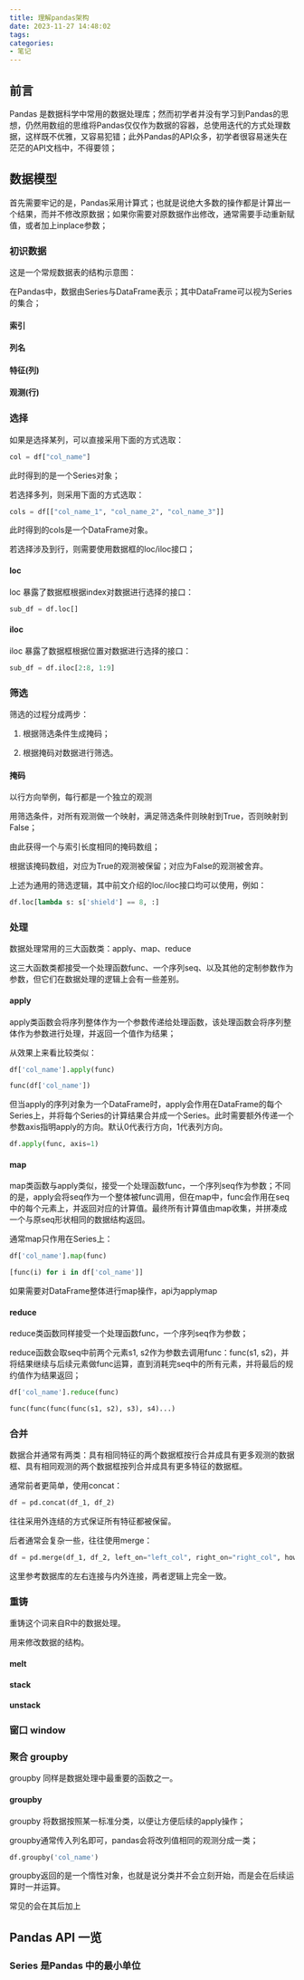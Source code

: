```yaml
---
title: 理解pandas架构
date: 2023-11-27 14:48:02
tags:
categories:
- 笔记
---
```


## 前言

Pandas 是数据科学中常用的数据处理库；然而初学者并没有学习到Pandas的思想，仍然用数组的思维将Pandas仅仅作为数据的容器，总使用迭代的方式处理数据，这样既不优雅，又容易犯错；此外Pandas的API众多，初学者很容易迷失在茫茫的API文档中，不得要领；

## 数据模型

首先需要牢记的是，Pandas采用计算式；也就是说绝大多数的操作都是计算出一个结果，而并不修改原数据；如果你需要对原数据作出修改，通常需要手动重新赋值，或者加上inplace参数；

### 初识数据

这是一个常规数据表的结构示意图：

在Pandas中，数据由Series与DataFrame表示；其中DataFrame可以视为Series的集合；

#### 索引

#### 列名

#### 特征(列)

#### 观测(行)

### 选择

如果是选择某列，可以直接采用下面的方式选取：

```python
col = df["col_name"]
```

此时得到的是一个Series对象；

若选择多列，则采用下面的方式选取：

```python
cols = df[["col_name_1", "col_name_2", "col_name_3"]]
```

此时得到的cols是一个DataFrame对象。

若选择涉及到行，则需要使用数据框的loc/iloc接口；

#### loc

loc 暴露了数据框根据index对数据进行选择的接口：

```python
sub_df = df.loc[]
```

#### iloc

iloc 暴露了数据框根据位置对数据进行选择的接口：

```python
sub_df = df.iloc[2:8, 1:9]
```

### 筛选

筛选的过程分成两步：

1. 根据筛选条件生成掩码；

2. 根据掩码对数据进行筛选。

#### 掩码

以行方向举例，每行都是一个独立的观测

用筛选条件，对所有观测做一个映射，满足筛选条件则映射到True，否则映射到False；

由此获得一个与索引长度相同的掩码数组；

根据该掩码数组，对应为True的观测被保留；对应为False的观测被舍弃。

上述为通用的筛选逻辑，其中前文介绍的loc/iloc接口均可以使用，例如：

```python
df.loc[lambda s: s['shield'] == 8, :]
```

### 处理

数据处理常用的三大函数类：apply、map、reduce

这三大函数类都接受一个处理函数func、一个序列seq、以及其他的定制参数作为参数，但它们在数据处理的逻辑上会有一些差别。

#### apply

apply类函数会将序列整体作为一个参数传递给处理函数，该处理函数会将序列整体作为参数进行处理，并返回一个值作为结果；

从效果上来看比较类似：

```python
df['col_name'].apply(func)

func(df['col_name'])
```

但当apply的序列对象为一个DataFrame时，apply会作用在DataFrame的每个Series上，并将每个Series的计算结果合并成一个Series。此时需要额外传递一个参数axis指明apply的方向。默认0代表行方向，1代表列方向。

```python
df.apply(func, axis=1)
```

#### map

map类函数与apply类似，接受一个处理函数func，一个序列seq作为参数；不同的是，apply会将seq作为一个整体被func调用，但在map中，func会作用在seq中的每个元素上，并返回对应的计算值。最终所有计算值由map收集，并拼凑成一个与原seq形状相同的数据结构返回。

通常map只作用在Series上：

```python
df['col_name'].map(func)

[func(i) for i in df['col_name']]
```

如果需要对DataFrame整体进行map操作，api为applymap

#### reduce

reduce类函数同样接受一个处理函数func，一个序列seq作为参数；

reduce函数会取seq中前两个元素s1, s2作为参数去调用func：func(s1, s2)，并将结果继续与后续元素做func运算，直到消耗完seq中的所有元素，并将最后的规约值作为结果返回；

```python
df['col_name'].reduce(func)

func(func(func(func(s1, s2), s3), s4)...)
```

### 合并

数据合并通常有两类：具有相同特征的两个数据框按行合并成具有更多观测的数据框、具有相同观测的两个数据框按列合并成具有更多特征的数据框。

通常前者更简单，使用concat：

```python
df = pd.concat(df_1, df_2)
```

往往采用外连结的方式保证所有特征都被保留。

后者通常会复杂一些，往往使用merge：

```python
df = pd.merge(df_1, df_2, left_on="left_col", right_on="right_col", how="left")
```

这里参考数据库的左右连接与内外连接，两者逻辑上完全一致。

### 重铸

重铸这个词来自R中的数据处理。

用来修改数据的结构。

#### melt

#### stack

#### unstack

### 窗口 window

### 聚合 groupby

groupby 同样是数据处理中最重要的函数之一。

#### groupby

groupby 将数据按照某一标准分类，以便让方便后续的apply操作；

groupby通常传入列名即可，pandas会将改列值相同的观测分成一类；

```python
df.groupby('col_name')
```

groupby返回的是一个惰性对象，也就是说分类并不会立刻开始，而是会在后续运算时一并运算。

常见的会在其后加上

## Pandas API 一览

### Series 是Pandas 中的最小单位

